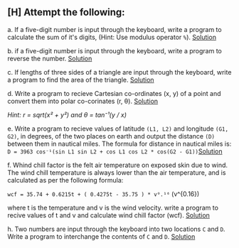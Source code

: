 ## [H] Attempt the following:

a. If a five-digit number is input through the keyboard, write a program to calculate the sum of it's digits, (Hint: Use modulus operator `%`). [Solution](./a.c)

b. if a five-digit number is input through the keyboard, write a program to reverse the number. [Solution](./b.c)

c. If lengths of three sides of a triangle are input through the keyboard, write a program to find the area of the triangle. [Solution](./c.c)

d. Write a program to recieve Cartesian co-ordinates (x, y) of a point and convert them into polar co-corinates (r, θ). [Solution](./d.c)

_Hint: r = sqrt(x² + y²) and θ = tan⁻¹(y / x)_

e. Write a program to recieve values of latitude `(L1, L2)` and longitude `(G1, G2)`, in degrees, of the two places on earth and output the distance `(D)` between them in nautical miles. The formula for distance in nautical miles is:
`D = 3963 cos⁻¹(sin L1 sin L2 + cos L1 cos L2 * cos(G2 - G1))`[Solution](./e.c)

f. Whind chill factor is the felt air temperature on exposed skin due to wind. The wind chill temperature is always lower than the air temperature, and is calculated as per the following formula: 

`wcf = 35.74 + 0.6215t + ( 0.4275t - 35.75 ) * v⁰.¹⁶` (v^{0.16})

where t is the temperature and v is the wind velocity. write a program to recive values of t and v and calculate wind chill factor (wcf). [Solution](./f.c)

h. Two numbers are input through the keyboard into two locations `C` and `D`. Write a program to interchange the contents of `C` and `D`. [Solution](./h.c)
